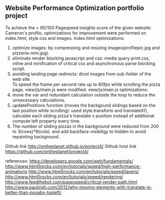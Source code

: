 ## Website Performance Optimization portfolio project
To achieve the > 90/100 Pagespeed insights score of the given website: Cameron's profilo, optimizations for improvement were performed on index.html, style.css and images.
Index.html optimizations:
1. optimize images: by compressing and resizing images(profilepic.jpg and pizzeria-mini.jpg).
2. eliminate render blocking javascript and css: media query print.css, inline and minification of critical css and asynchronous parse blocking script.
3. avoiding landing page redirects: dicet images from sub-folder of the web site.  
To speed the frame per second rate up to 60fps while scrolling the pizza page, view/js/main.js were modified.
view/js/main.js optimizations:
1. move the var and redundant calculation outside the loop to reduce the unnecessary calculations.
2. updatePositions function (moves the backgound slidings based on the last position while scrolling): used style.transform and translateX(), calculate each sliding pizza's translate x position instead of additional compute left property every time.
3. The number of sliding pizzas in the background were reduced from 200 to 3(rows)*8(cols). 
and add backface-visibiligy to hidden to avoid repainting background .

Github link  http://ontheplanet.github.io/project4/
Github host link  https://github.com/ontheplanet/project4/

references:
https://developers.google.com/web/fundamentals/
http://www.html5rocks.com/en/tutorials/speed/high-performance-animations 
http://www.html5rocks.com/en/tutorials/speed/layers/
http://www.html5rocks.com/en/tutorials/speed/rendering/
http://www.feedthebot.com/pagespeed/critical-render-path.html
http://www.paulirish.com/2012/why-moving-elements-with-translate-is-better-than-posabs-topleft/


